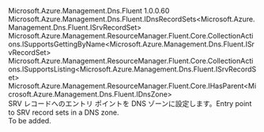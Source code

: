 <Type Name="ISrvRecordSets" FullName="Microsoft.Azure.Management.Dns.Fluent.ISrvRecordSets">
  <TypeSignature Language="C#" Value="public interface ISrvRecordSets : Microsoft.Azure.Management.Dns.Fluent.IDnsRecordSets&lt;Microsoft.Azure.Management.Dns.Fluent.ISrvRecordSet&gt;, Microsoft.Azure.Management.ResourceManager.Fluent.Core.CollectionActions.ISupportsGettingByName&lt;Microsoft.Azure.Management.Dns.Fluent.ISrvRecordSet&gt;, Microsoft.Azure.Management.ResourceManager.Fluent.Core.CollectionActions.ISupportsListing&lt;Microsoft.Azure.Management.Dns.Fluent.ISrvRecordSet&gt;, Microsoft.Azure.Management.ResourceManager.Fluent.Core.IHasParent&lt;Microsoft.Azure.Management.Dns.Fluent.IDnsZone&gt;" />
  <TypeSignature Language="ILAsm" Value=".class public interface auto ansi abstract ISrvRecordSets implements class Microsoft.Azure.Management.Dns.Fluent.IDnsRecordSets`1&lt;class Microsoft.Azure.Management.Dns.Fluent.ISrvRecordSet&gt;, class Microsoft.Azure.Management.ResourceManager.Fluent.Core.CollectionActions.ISupportsGettingByName`1&lt;class Microsoft.Azure.Management.Dns.Fluent.ISrvRecordSet&gt;, class Microsoft.Azure.Management.ResourceManager.Fluent.Core.CollectionActions.ISupportsListing`1&lt;class Microsoft.Azure.Management.Dns.Fluent.ISrvRecordSet&gt;, class Microsoft.Azure.Management.ResourceManager.Fluent.Core.IHasParent`1&lt;class Microsoft.Azure.Management.Dns.Fluent.IDnsZone&gt;" />
  <TypeSignature Language="DocId" Value="T:Microsoft.Azure.Management.Dns.Fluent.ISrvRecordSets" />
  <TypeSignature Language="VB.NET" Value="Public Interface ISrvRecordSets&#xA;Implements IDnsRecordSets(Of ISrvRecordSet), IHasParent(Of IDnsZone), ISupportsGettingByName(Of ISrvRecordSet), ISupportsListing(Of ISrvRecordSet)" />
  <TypeSignature Language="F#" Value="type ISrvRecordSets = interface&#xA;    interface IDnsRecordSets&lt;ISrvRecordSet&gt;&#xA;    interface ISupportsListing&lt;ISrvRecordSet&gt;&#xA;    interface ISupportsGettingByName&lt;ISrvRecordSet&gt;&#xA;    interface IHasParent&lt;IDnsZone&gt;" />
  <AssemblyInfo>
    <AssemblyName>Microsoft.Azure.Management.Dns.Fluent</AssemblyName>
    <AssemblyVersion>1.0.0.60</AssemblyVersion>
  </AssemblyInfo>
  <Interfaces>
    <Interface>
      <InterfaceName>Microsoft.Azure.Management.Dns.Fluent.IDnsRecordSets&lt;Microsoft.Azure.Management.Dns.Fluent.ISrvRecordSet&gt;</InterfaceName>
    </Interface>
    <Interface>
      <InterfaceName>Microsoft.Azure.Management.ResourceManager.Fluent.Core.CollectionActions.ISupportsGettingByName&lt;Microsoft.Azure.Management.Dns.Fluent.ISrvRecordSet&gt;</InterfaceName>
    </Interface>
    <Interface>
      <InterfaceName>Microsoft.Azure.Management.ResourceManager.Fluent.Core.CollectionActions.ISupportsListing&lt;Microsoft.Azure.Management.Dns.Fluent.ISrvRecordSet&gt;</InterfaceName>
    </Interface>
    <Interface>
      <InterfaceName>Microsoft.Azure.Management.ResourceManager.Fluent.Core.IHasParent&lt;Microsoft.Azure.Management.Dns.Fluent.IDnsZone&gt;</InterfaceName>
    </Interface>
  </Interfaces>
  <Docs>
    <summary>
            <span data-ttu-id="4f9a2-101">SRV レコードへのエントリ ポイントを DNS ゾーンに設定します。</span><span class="sxs-lookup"><span data-stu-id="4f9a2-101">Entry point to SRV record sets in a DNS zone.</span></span>
            </summary>
    <remarks>To be added.</remarks>
  </Docs>
  <Members />
</Type>